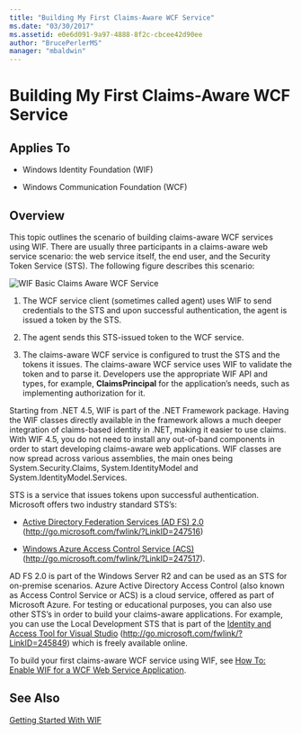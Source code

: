 ```yaml
---
title: "Building My First Claims-Aware WCF Service"
ms.date: "03/30/2017"
ms.assetid: e0e6d091-9a97-4888-8f2c-cbcee42d90ee
author: "BrucePerlerMS"
manager: "mbaldwin"
---
```

# Building My First Claims-Aware WCF Service
## Applies To  
  
- Windows Identity Foundation (WIF)  
  
- Windows Communication Foundation (WCF)  
  
## Overview  
 This topic outlines the scenario of building claims-aware WCF services using WIF. There are usually three participants in a claims-aware web service scenario: the web service itself, the end user, and the Security Token Service (STS). The following figure describes this scenario:  
  
 ![WIF Basic Claims Aware WCF Service](../../../docs/framework/security/media/wifbasicclaimsawarewcfservice.gif "WIFBasicClaimsAwareWCFService")  
  
1. The WCF service client (sometimes called agent) uses WIF to send credentials to the STS and upon successful authentication, the agent is issued a token by the STS.  
  
2. The agent sends this STS-issued token to the WCF service.  
  
3. The claims-aware WCF service is configured to trust the STS and the tokens it issues. The claims-aware WCF service uses WIF to validate the token and to parse it. Developers use the appropriate WIF API and types, for example, **ClaimsPrincipal** for the application’s needs, such as implementing authorization for it.  
  
 Starting from .NET 4.5, WIF is part of the .NET Framework package. Having the WIF classes directly available in the framework allows a much deeper integration of claims-based identity in .NET, making it easier to use claims. With WIF 4.5, you do not need to install any out-of-band components in order to start developing claims-aware web applications. WIF classes are now spread across various assemblies, the main ones being System.Security.Claims, System.IdentityModel and System.IdentityModel.Services.  
  
 STS is a service that issues tokens upon successful authentication. Microsoft offers two industry standard STS’s:  
  
- [Active Directory Federation Services (AD FS) 2.0](http://go.microsoft.com/fwlink/?LinkID=247516) (<http://go.microsoft.com/fwlink/?LinkID=247516>)  
  
- [Windows Azure Access Control Service (ACS)](http://go.microsoft.com/fwlink/?LinkID=247517) (<http://go.microsoft.com/fwlink/?LinkID=247517>).  
  
 AD FS 2.0 is part of the Windows Server R2 and can be used as an STS for on-premise scenarios. Azure Active Directory Access Control (also known as Access Control Service or ACS) is a cloud service, offered as part of Microsoft Azure. For testing or educational purposes, you can also use other STS’s in order to build your claims-aware applications. For example, you can use the Local Development STS that is part of the [Identity and Access Tool for Visual Studio](http://go.microsoft.com/fwlink/?LinkID=245849) (<http://go.microsoft.com/fwlink/?LinkID=245849>) which is freely available online.  
  
 To build your first claims-aware WCF service using WIF, see [How To: Enable WIF for a WCF Web Service Application](../../../docs/framework/security/how-to-enable-wif-for-a-wcf-web-service-application.md).
  
## See Also  
 [Getting Started With WIF](../../../docs/framework/security/getting-started-with-wif.md)
